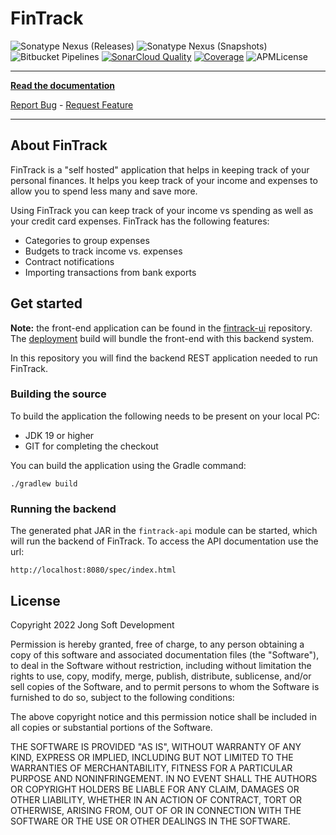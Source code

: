 # FinTrack
![Sonatype Nexus (Releases)](https://img.shields.io/nexus/r/com.jongsoft.finance/fintrack-api?server=https%3A%2F%2Foss.sonatype.org)
![Sonatype Nexus (Snapshots)](https://img.shields.io/nexus/s/com.jongsoft.finance/fintrack-api?server=https%3A%2F%2Foss.sonatype.org)
![Bitbucket Pipelines](https://img.shields.io/bitbucket/pipelines/jongsoftdev/fintrack-application/master)
[![SonarCloud Quality](https://sonarcloud.io/api/project_badges/measure?project=FinTrack%3AAPI&metric=alert_status&style=flat-square)](https://sonarcloud.io/dashboard?id=FinTrack%3AAPI)
[![Coverage](https://sonarcloud.io/api/project_badges/measure?project=FinTrack%3AAPI&metric=coverage&style=flat-square)](https://sonarcloud.io/dashboard?id=FinTrack%3AAPI)
![APMLicense](https://img.shields.io/apm/l/vim-mode.svg?style=flat-square)

-----------------------

**[Read the documentation](https://fintrack.jongsoft.com/)**

[Report Bug](https://jongsoftdev.atlassian.net/issues/?jql=issuetype%20%3D%20Bug%20AND%20project%20%3D%20FIN%20AND%20resolution%20%3D%20Unresolved%20ORDER%20BY%20priority%20DESC) - [Request Feature](https://jongsoftdev.atlassian.net/browse/FIN-23?jql=issuetype%20%3D%20Story%20AND%20project%20%3D%20FIN%20AND%20resolution%20%3D%20Unresolved%20ORDER%20BY%20priority%20DESC)

-----------------------

## About FinTrack
FinTrack is a "self hosted" application that helps in keeping track of your personal finances. It helps you keep track
of your income and expenses to allow you to spend less many and save more.

Using FinTrack you can keep track of your income vs spending as well as your credit card expenses. FinTrack has the 
following features:

* Categories to group expenses
* Budgets to track income vs. expenses
* Contract notifications
* Importing transactions from bank exports

## Get started

**Note:** the front-end application can be found in the [fintrack-ui](https://bitbucket.org/jongsoftdev/fintrack-ui) repository. The [deployment](https://bitbucket.org/jongsoftdev/fintrack-deployment) build will bundle the front-end with this backend system.

In this repository you will find the backend REST application needed to run FinTrack.

### Building the source

To build the application the following needs to be present on your local PC:

* JDK 19 or higher
* GIT for completing the checkout

You can build the application using the Gradle command:

    ./gradlew build

### Running the backend

The generated phat JAR in the ```fintrack-api``` module can be started, which will run the backend of FinTrack. To access the
API documentation use the url:

    http://localhost:8080/spec/index.html

## License
Copyright 2022 Jong Soft Development

Permission is hereby granted, free of charge, to any person obtaining a copy of this software and 
associated documentation files (the "Software"), to deal in the Software without restriction, including 
without limitation the rights to use, copy, modify, merge, publish, distribute, sublicense, and/or sell
copies of the Software, and to permit persons to whom the Software is furnished to do so, subject to 
the following conditions:

The above copyright notice and this permission notice shall be included in all copies or substantial 
portions of the Software.

THE SOFTWARE IS PROVIDED "AS IS", WITHOUT WARRANTY OF ANY KIND, EXPRESS OR IMPLIED, INCLUDING BUT NOT
LIMITED TO THE WARRANTIES OF MERCHANTABILITY, FITNESS FOR A PARTICULAR PURPOSE AND NONINFRINGEMENT. 
IN NO EVENT SHALL THE AUTHORS OR COPYRIGHT HOLDERS BE LIABLE FOR ANY CLAIM, DAMAGES OR OTHER LIABILITY, 
WHETHER IN AN ACTION OF CONTRACT, TORT OR OTHERWISE, ARISING FROM, OUT OF OR IN CONNECTION WITH THE SOFTWARE 
OR THE USE OR OTHER DEALINGS IN THE SOFTWARE.
